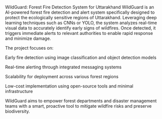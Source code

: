 WildGuard: Forest Fire Detection System for Uttarakhand
WildGuard is an AI-powered forest fire detection and alert system specifically designed to protect the ecologically sensitive regions of Uttarakhand. Leveraging deep learning techniques such as CNNs or YOLO, the system analyzes real-time visual data to accurately identify early signs of wildfires. Once detected, it triggers immediate alerts to relevant authorities to enable rapid response and minimize damage.

The project focuses on:

Early fire detection using image classification and object detection models

Real-time alerting through integrated messaging systems

Scalability for deployment across various forest regions

Low-cost implementation using open-source tools and minimal infrastructure

WildGuard aims to empower forest departments and disaster management teams with a smart, proactive tool to mitigate wildfire risks and preserve biodiversity.

